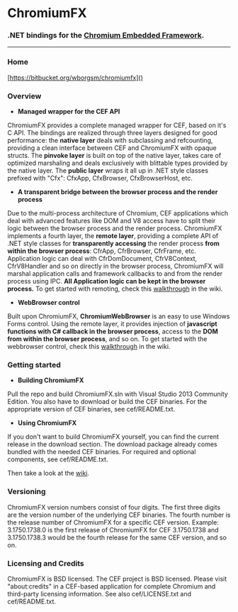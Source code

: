 # ChromiumFX #

### .NET bindings for the [Chromium Embedded Framework](https://code.google.com/p/chromiumembedded/). ###
----------

### Home ###
[https://bitbucket.org/wborgsm/chromiumfx]()

### Overview ###

* **Managed wrapper for the CEF API**

ChromiumFX provides a complete managed wrapper for CEF, based on it's C API. The bindings are realized through three layers designed for good performance: the **native layer** deals with subclassing and refcounting, providing a clean interface between CEF and ChromiumFX with opaque structs. The **pinvoke layer** is built on top of the native layer, takes care of optimized marshaling and deals exclusively with blittable types provided by the native layer. The **public layer** wraps it all up in .NET style classes prefixed with "Cfx": CfxApp, CfxBrowser, CfxBrowserHost, etc.

* **A transparent bridge between the browser process and the render process**

Due to the multi-process architecture of Chromium, CEF applications which deal with advanced features like DOM and V8 access have to split their logic between the browser process and the render process. ChromiumFX implements a fourth layer, the **remote layer**, providing a complete API of .NET style classes for **transparently accessing** the render process **from within the browser process**: CfrApp, CfrBrowser, CfrFrame, etc. Application logic can deal with CfrDomDocument, CfrV8Context, CfrV8Handler and so on directly in the browser process, ChromiumFX will marshal application calls and framework callbacks to and from the render process using IPC. **All Application logic can be kept in the browser process.** To get started with remoting, check this [walkthrough](https://bitbucket.org/wborgsm/chromiumfx/wiki/Walkthrough_02) in the wiki. 

* **WebBrowser control**

Built upon ChromiumFX, **ChromiumWebBrowser** is an easy to use Windows Forms control. Using the remote layer, it provides injection of **javascript functions with C# callback in the browser process**, access to the **DOM from within the browser process**, and so on. To get started with the webbrowser control, check this [walkthrough](https://bitbucket.org/wborgsm/chromiumfx/wiki/Walkthrough_01) in the wiki.

### Getting started ###

* **Building ChromiumFX**

Pull the repo and build ChromiumFX.sln with Visual Studio 2013 Community Edition. You also have to download or build the CEF binaries. For the appropriate version of CEF binaries, see cef/README.txt.

* **Using ChromiumFX**

If you don't want to build ChromiumFX yourself, you can find the current release in the download section. The download package already comes bundled with the needed CEF binaries. For required and optional components, see cef/README.txt.

Then take a look at the [wiki](https://bitbucket.org/wborgsm/chromiumfx/wiki/Home).

### Versioning ###

ChromiumFX version numbers consist of four digits. The first three digits are the version number of the underlying CEF binaries. The fourth number is the release number of ChromiumFX for a specific CEF version. Example: 3.1750.1738.0 is the first release of ChromiumFX for CEF 3.1750.1738 and 3.1750.1738.3 would be the fourth release for the same CEF version, and so on.

### Licensing and Credits ###

ChromiumFX is BSD licensed. The CEF project is BSD licensed. Please visit
"about:credits" in a CEF-based application for complete Chromium and third-party
licensing information. See also cef/LICENSE.txt and cef/README.txt.
